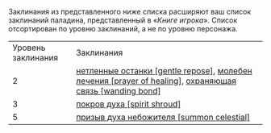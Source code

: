 Заклинания из представленного ниже списка расширяют ваш список заклинаний паладина, представленный в «_Книге игрока_». Список отсортирован по уровню заклинаний, а не по уровню персонажа. 

  

|   |   |
|---|---|
|Уровень заклинания|Заклинания|
|2|[нетленные останки [gentle repose]](https://dnd.su/spells/186-gentle_repose/), [молебен лечения [prayer of healing]](https://dnd.su/spells/173-prayer_of_healing/), [охраняющая связь [wanding bond]](https://dnd.su/spells/220-warding_bond/)|
|3|[покров духа [spirit shroud]](https://dnd.su/spells/3051-spirit_shroud/)|
|5|[призыв духа небожителя [summon celestial]](https://dnd.su/spells/3066-summon_celestial/)|